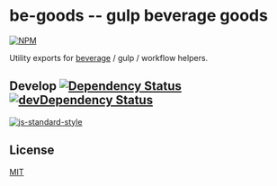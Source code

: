 # be-goods -- gulp beverage goods

[![NPM](https://nodei.co/npm/be-goods.png?mini=true)](https://www.npmjs.org/package/be-goods)

Utility exports for [beverage](https://github.com/gulpsome/beverage) /
gulp / workflow helpers.

## Develop [![Dependency Status](https://david-dm.org/gulpsome/be-goods.svg)](https://david-dm.org/gulpsome/be-goods) [![devDependency Status](https://david-dm.org/gulpsome/be-goods/dev-status.svg)](https://david-dm.org/gulpsome/be-goods#info=devDependencies)

[![js-standard-style](https://cdn.rawgit.com/feross/standard/master/badge.svg)](https://github.com/feross/standard)

## License

[MIT](http://orlin.mit-license.org)
